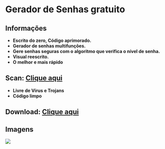 # Gerador de Senhas gratuito

## Informações
- **Escrito do zero, Código aprimorado.**
- **Gerador de senhas multifunções.**
- **Gere senhas seguras com o algoritmo que verifica o nível de senha.**
- **Visual reescrito.**
- **O melhor e mais rápido**

## Scan: [Clique aqui](https://www.virustotal.com/#/file/c59985d282fbb9a62c34ff4a65e70a19a5293bca0b81ee4a5446d7503452ecf7/detection)
- **Livre de Vírus e Trojans**
- **Código limpo**

## Download: [Clique aqui](https://drive.google.com/uc?authuser=0&id=1bpKwEVd3P_BtGvMgk_GNIlIFv2fuoa4D&export=download)

## Imagens
<img align="center" src="https://i.imgur.com/DUVLgNd.png"/>